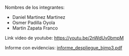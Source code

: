 Nombres de los integrantes:
- Daniel Martinez Martinez
- Osmer Padilla Oyola
- Martin Zapata Franco

Link video de youtube:
  https://youtu.be/2nWdUv0bmpM
  
Informe con evidencias:
  [informe_despliegue_bjmp3.pdf](https://github.com/user-attachments/files/23078972/informe_despliegue_bjmp3.pdf)
